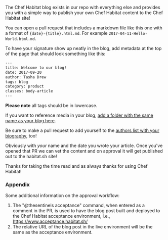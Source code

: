 The Chef Habitat blog exists in our repo with everything else and provides you with a simple way to publish your own Chef Habitat content to the Chef Habitat site! 

You can open a pull request that includes a markdown file like this one with a format of `{date}-{title}.html.md`. For  example `2017-04-11-Hello-World.html.md`. 

To have your signature show up neatly in the blog, add metadata at the top of the page that should look something like this:

~~~sh
---
title: Welcome to our blog!
date: 2017-09-20
author: Tasha Drew
tags: blog
category: product
classes: body-article
---
~~~

**Please note** all tags should be in lowercase. 

If you want to reference media in your blog, [add a folder with the same name as your blog here](https://github.com/habitat-sh/habitat/tree/master/www/source/blog/media). 

Be sure to make a pull request to add yourself to the [authors list with your biography](https://github.com/habitat-sh/habitat/blob/0ff9083f999014bca06edddb781bacd95e0c5410/www/data/author_bios.yml), too! 

Obviously with _your_ name and the date you wrote your article. Once you've opened that PR we can vet the content and on approval it will get published out to the habitat.sh site! 

Thanks for taking the time read and as always thanks for using Chef Habitat!

### Appendix

Some additional information on the approval workflow:
1. The "@thesentinels acceptance" command, when entered as a comment in the PR,  is used to have the blog post built and deployed to the Chef Habitat acceptance environment, i.e., https://www.acceptance.habitat.sh/
2. The relative URL of the blog post in the live environment will be the same as the acceptance environment.
